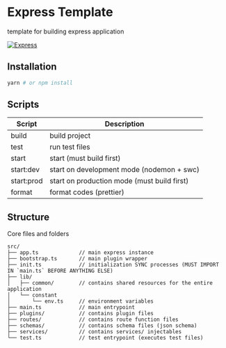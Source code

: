 # Express Template

template for building express application

[![Express](https://i.cloudup.com/zfY6lL7eFa-3000x3000.png)](http://expressjs.com/)

## Installation

```sh
yarn # or npm install
```

## Scripts

| Script     | Description                                 |
| ---------- | ------------------------------------------- |
| build      | build project                               |
| test       | run test files                              |
| start      | start (must build first)                    |
| start:dev  | start on development mode (nodemon + swc)   |
| start:prod | start on production mode (must build first) |
| format     | format codes (prettier)                     |

## Structure

Core files and folders

```
src/
├── app.ts             // main express instance
├── bootstrap.ts       // main plugin wrapper
├── init.ts            // initialization SYNC processes (MUST IMPORT IN `main.ts` BEFORE ANYTHING ELSE)
├── lib/
│   ├── common/        // contains shared resources for the entire application
│   └── constant
│       └── env.ts     // environment variables
├── main.ts            // main entrypoint
├── plugins/           // contains plugin files
├── routes/            // contains route function files
├── schemas/           // contains schema files (json schema)
├── services/          // contains services/ injectables
└── test.ts            // test entrypoint (executes test files)
```
